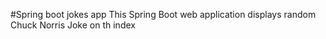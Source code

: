 #Spring boot jokes app
This Spring Boot web application displays random Chuck Norris Joke on th index